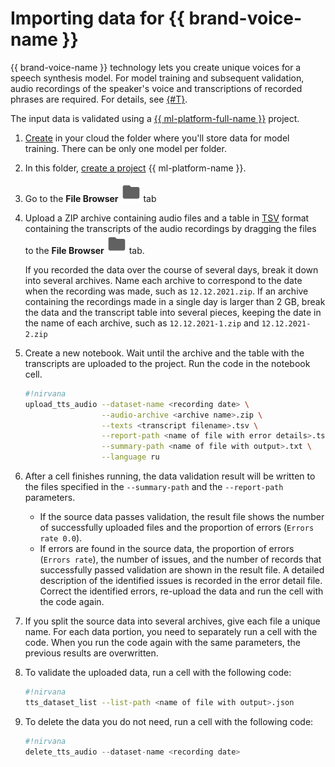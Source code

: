 # Importing data for {{ brand-voice-name }}

{{ brand-voice-name }} technology lets you create unique voices for a speech synthesis model. For model training and subsequent validation, audio recordings of the speaker's voice and transcriptions of recorded phrases are required. For details, see [{#T}](income-data-format.md).

The input data is validated using a [{{ ml-platform-full-name }}](../../../datasphere/) project.

1. [Create](../../../resource-manager/operations/folder/create.md) in your cloud the folder where you'll store data for model training. There can be only one model per folder.

1. In this folder, [create a project](../../../datasphere/operations/projects/create.md) {{ ml-platform-name }}.

1. Go to the **File Browser** ![File Browser](../../../_assets/datasphere/jupyterlab/folder.svg) tab

1. Upload a ZIP archive containing audio files and a table in [TSV](https://en.wikipedia.org/wiki/Tab-separated_values) format containing the transcripts of the audio recordings by dragging the files to the **File Browser** ![File Browser](../../../_assets/datasphere/jupyterlab/folder.svg) tab.

   If you recorded the data over the course of several days, break it down into several archives. Name each archive to correspond to the date when the recording was made, such as `12.12.2021.zip`. If an archive containing the recordings made in a single day is larger than 2 GB, break the data and the transcript table into several pieces, keeping the date in the name of each archive, such as `12.12.2021-1.zip` and `12.12.2021-2.zip`

1. Create a new notebook. Wait until the archive and the table with the transcripts are uploaded to the project. Run the code in the notebook cell.

   ```bash
   #!nirvana
   upload_tts_audio --dataset-name <recording date> \
                    --audio-archive <archive name>.zip \
                    --texts <transcript filename>.tsv \
                    --report-path <name of file with error details>.tsv \
                    --summary-path <name of file with output>.txt \
                    --language ru
   ```

1. After a cell finishes running, the data validation result will be written to the files specified in the `--summary-path` and the `--report-path` parameters.
   * If the source data passes validation, the result file shows the number of successfully uploaded files and the proportion of errors (`Errors rate 0.0`).
   * If errors are found in the source data, the proportion of errors (`Errors rate`), the number of issues, and the number of records that successfully passed validation are shown in the result file. A detailed description of the identified issues is recorded in the error detail file. Correct the identified errors, re-upload the data and run the cell with the code again.

1. If you split the source data into several archives, give each file a unique name. For each data portion, you need to separately run a cell with the code. When you run the code again with the same parameters, the previous results are overwritten.

1. To validate the uploaded data, run a cell with the following code:

   ```bash
   #!nirvana
   tts_dataset_list --list-path <name of file with output>.json
   ```

1. To delete the data you do not need, run a cell with the following code:

   ```python
   #!nirvana
   delete_tts_audio --dataset-name <recording date>
   ```

